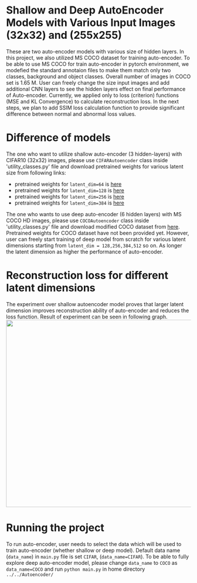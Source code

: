 # Shallow and Deep AutoEncoder Models with Various Input Images (32x32) and (255x255)
These are two auto-encoder models with various size of hidden layers. In this project, we also utilized MS COCO dataset for training auto-encoder. To be able to use MS COCO for train auto-encoder in pytorch environment, we modefied the standard annotaion files to make them match only two classes, background and object classes. Overall number of images in COCO set is 1.65 M. User can freely change the size input images and add additional CNN layers to see the hidden layers effect on final performance of Auto-encoder. Currently, we applied only to loss (criterion) functions (MSE and KL Convergence) to calculate reconstruction loss. In the next steps, we plan to add SSIM loss calculation function to provide significant difference between normal and abnormal loss values. 
# Difference of models
The one who want to utilize shallow auto-encoder (3 hidden-layers) with CIFAR10 (32x32) images, please use `CIFARAutoencoder` class inside 'utility_classes.py' file and download pretrained weights for various latent size from following links:
 - pretrained weights for `latent_dim=64` is <a href=https://github.com/Adeelbek/AutoEncoder_COCO/releases/download/AutoEncoder_COCO/cifar10_64.ckpt >here</a>
 - pretrained weights for `latent_dim=128` is <a href=https://github.com/Adeelbek/AutoEncoder_COCO/releases/download/AutoEncoder_COCO/cifar10_128.ckpt>here</a>
 - pretrained weights for `latent_dim=256` is <a href=https://github.com/Adeelbek/AutoEncoder_COCO/releases/download/AutoEncoder_COCO/cifar10_256.ckpt>here</a>
 - pretrained weights for `latent_dim=384` is <a href=https://github.com/Adeelbek/AutoEncoder_COCO/releases/download/AutoEncoder_COCO/cifar10_384.ckpt>here</a><br>

The one who wants to use deep auto-encoder (6 hidden layers) with MS COCO HD images, please use `COCOAutoencoder` class inside 'utility_classes.py' file and download modified COCO dataset from <a href=https://drive.google.com/file/d/11XYpqGEJMCphKiD6z3_NKrj5CRLwg8S9/view?usp>here</a>. Pretrained weights for COCO dataset have not been provided yet. However, user can freely start training of deep model from scratch for various latent dimensions starting from `latent_dim = 128,256,384,512` so on. As longer the latent dimension as higher the performance of auto-encoder. 
# Reconstruction loss for different latent dimensions
The experiment over shallow autoencoder model proves that larger latent dimension improves reconstruction ability of auto-encoder and reduces the loss function. Result of experiment can be seen in following graph. 
<img src="https://github.com/Adeelbek/AutoEncoder_COCO/releases/download/AutoEncoder_COCO/Figure_1.png" width=510>
# Running the project
To run auto-encoder, user needs to select the data which will be used to train auto-encoder (whether shallow or deep model). Default data name (`data_name`) in `main.py` file is set `CIFAR`, (`data_name=CIFAR`). To be able to fully explore deep auto-encoder model, please change `data_name` to `COCO` as `data_name=COCO` and run `python main.py` in home directory `../../Autoencoder/`
